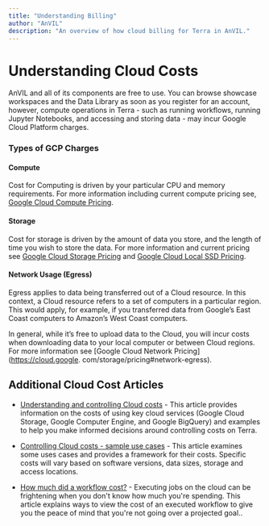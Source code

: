 ```yaml
---
title: "Understanding Billing"
author: "AnVIL"
description: "An overview of how cloud billing for Terra in AnVIL."
---
```


# Understanding Cloud Costs

AnVIL and all of its components are free to use. You can browse showcase workspaces and the Data Library as soon as you register for an account, however, compute operations in Terra - such as running workflows,
running Jupyter Notebooks, and accessing and storing data - may incur Google Cloud Platform charges.

### Types of GCP Charges

#### Compute
Cost for Computing is driven by your particular CPU and memory requirements. For more information including current compute pricing see, [Google Cloud
Compute Pricing](https://cloud.google.com/compute/all-pricing#top_of_page).

#### Storage
Cost for storage is driven by the amount of data you store, and the length of time you wish to store the data.
For more information and current pricing see [Google Cloud Storage Pricing](https://cloud.google.com/storage/pricing#storage-pricing)
and [Google Cloud Local SSD Pricing](https://cloud.google.com/compute/all-pricing#localssdpricing).

#### Network Usage (Egress)
Egress applies to data being transferred out of a Cloud resource. In this context, a Cloud resource
refers to a set of computers in a particular region. This would apply, for example, if you transferred data from Google’s East Coast computers to Amazon’s West Coast computers.

In general, while it’s free to upload data to the Cloud, you will incur costs when downloading data to your local computer or between Cloud regions. For more information see [Google Cloud Network Pricing](https://cloud.google.
com/storage/pricing#network-egress).

## Additional Cloud Cost Articles

- [Understanding and controlling Cloud costs](https://support.terra.bio/hc/en-us/articles/360029748111-Understanding-and-controlling-Cloud-costs) - This article provides information on the costs of using key cloud services (Google Cloud Storage, Google Computer Engine, and Google BigQuery) and examples to help you make informed decisions around controlling costs on Terra.

- [Controlling Cloud costs - sample use cases](https://support.terra.bio/hc/en-us/articles/360029772212-Controlling-Cloud-costs-sample-use-cases) - This article examines some uses cases and provides a framework for their costs. Specific costs will vary based on software versions, data sizes, storage and access locations. 

- [How much did a workflow cost?](https://support.terra.bio/hc/en-us/articles/360037862771-How-much-did-a-workflow-cost) - Executing jobs on the cloud can be frightening when you don't know how much you're spending. This article explains ways to view the cost of an executed workflow to give you the peace of mind that you're not going over a projected goal.. 
